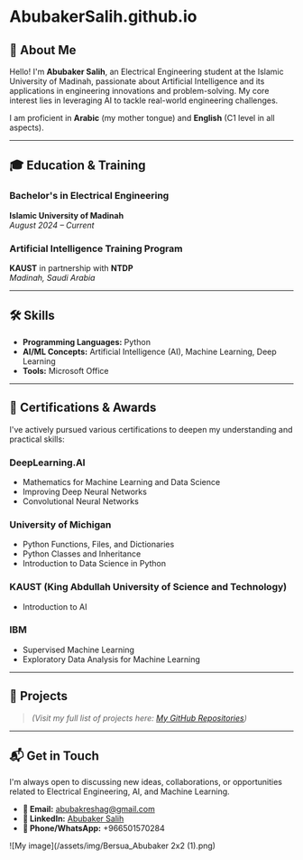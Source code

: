 # AbubakerSalih.github.io

## 👋 About Me

Hello! I'm **Abubaker Salih**, an Electrical Engineering student at the Islamic University of Madinah, passionate about Artificial Intelligence and its applications in engineering innovations and problem-solving. My core interest lies in leveraging AI to tackle real-world engineering challenges.

I am proficient in **Arabic** (my mother tongue) and **English** (C1 level in all aspects).

---

## 🎓 Education & Training

### Bachelor's in Electrical Engineering  
**Islamic University of Madinah**  
_August 2024 – Current_

### Artificial Intelligence Training Program  
**KAUST** in partnership with **NTDP**  
_Madinah, Saudi Arabia_

---

## 🛠️ Skills

- **Programming Languages:** Python  
- **AI/ML Concepts:** Artificial Intelligence (AI), Machine Learning, Deep Learning  
- **Tools:** Microsoft Office  

---

## 📜 Certifications & Awards

I've actively pursued various certifications to deepen my understanding and practical skills:

### DeepLearning.AI
- Mathematics for Machine Learning and Data Science  
- Improving Deep Neural Networks  
- Convolutional Neural Networks  

### University of Michigan
- Python Functions, Files, and Dictionaries  
- Python Classes and Inheritance  
- Introduction to Data Science in Python  

### KAUST (King Abdullah University of Science and Technology)
- Introduction to AI

### IBM
- Supervised Machine Learning  
- Exploratory Data Analysis for Machine Learning

---

## 🚀 Projects

> *(Visit my full list of projects here: [My GitHub Repositories](https://github.com/AbubakerSalih?tab=repositories))*



---

## 📬 Get in Touch

I'm always open to discussing new ideas, collaborations, or opportunities related to Electrical Engineering, AI, and Machine Learning.

- **📧 Email:** abubakreshag@gmail.com  
- **🔗 LinkedIn:** [Abubaker Salih](https://www.linkedin.com/in/abubakreshag-95bb41256)  
- **📱 Phone/WhatsApp:** +966501570284  

![My image](/assets/img/Bersua_Abubaker 2x2 (1).png)

